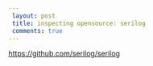 ```yaml
---
 layout: post 
 title: inspecting opensource: serilog
 comments: true
---
```


https://github.com/serilog/serilog
